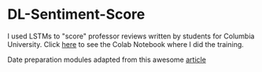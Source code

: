 # DL-Sentiment-Score

I used LSTMs to "score" professor reviews written by students for Columbia University. 
Click [here](https://colab.research.google.com/drive/1amXymLdl1eCU2Z7tRg-zVaOggycDJSH5) to see the Colab Notebook where I did the training.

Date preparation modules adapted from this awesome [article](https://towardsdatascience.com/sentiment-analysis-for-text-with-deep-learning-2f0a0c6472b5)
